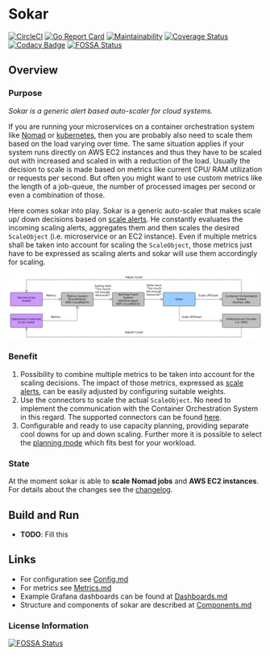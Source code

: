 # Sokar

[![CircleCI](https://circleci.com/gh/ThomasObenaus/sokar.svg?style=svg)](https://circleci.com/gh/ThomasObenaus/sokar) [![Go Report Card](https://goreportcard.com/badge/github.com/ThomasObenaus/sokar)](https://goreportcard.com/report/github.com/ThomasObenaus/sokar) [![Maintainability](https://api.codeclimate.com/v1/badges/56824372d45781170a68/maintainability)](https://codeclimate.com/github/ThomasObenaus/sokar/maintainability) [![Coverage Status](https://coveralls.io/repos/github/ThomasObenaus/sokar/badge.svg?branch=master)](https://coveralls.io/github/ThomasObenaus/sokar?branch=master)
[![Codacy Badge](https://api.codacy.com/project/badge/Grade/386a2399a7c742f4a23cde85f2b6b2a0)](https://app.codacy.com/app/obenaus.thomas/sokar?utm_source=github.com&utm_medium=referral&utm_content=ThomasObenaus/sokar&utm_campaign=Badge_Grade_Dashboard) [![FOSSA Status](https://app.fossa.com/api/projects/custom%2B12599%2Fgit%40github.com%3AThomasObenaus%2Fsokar.git.svg?type=shield)](https://app.fossa.com/projects/custom%2B12599%2Fgit%40github.com%3AThomasObenaus%2Fsokar.git?ref=badge_shield)

## Overview

### Purpose

_Sokar is a generic alert based auto-scaler for cloud systems._

If you are running your microservices on a container orchestration system like [Nomad](https://www.nomadproject.io) or [kubernetes](https://kubernetes.io), then you are probably also need to scale them based on the load varying over time. The same situation applies if your system runs directly on AWS EC2 instances and thus they have to be scaled out with increased and scaled in with a reduction of the load. Usually the decision to scale is made based on metrics like current CPU/ RAM utilization or requests per second. But often you might want to use custom metrics like the length of a job-queue, the number of processed images per second or even a combination of those.

Here comes sokar into play. Sokar is a generic auto-scaler that makes scale up/ down decisions based on [scale alerts](doc/ScaleAlerts.md). He constantly evaluates the incoming scaling alerts, aggregates them and then scales the desired `ScaleObject` (i.e. microservice or an EC2 instance). Even if multiple metrics shall be taken into account for scaling the `ScaleObject`, those metrics just have to be expressed as scaling alerts and sokar will use them accordingly for scaling.

![doc/overview_coarse.png](doc/overview_coarse.png)

### Benefit

1. Possibility to combine multiple metrics to be taken into account for the scaling decisions. The impact of those metrics, expressed as [scale alerts](doc/ScaleAlerts.md), can be easily adjusted by configuring suitable weights.
2. Use the connectors to scale the actual `ScaleObject`. No need to implement the communication with the Container Orchestration System in this regard. The supported connectors can be found [here](doc/Connectors.md).
3. Configurable and ready to use capacity planning, providing separate cool downs for up and down scaling. Further more it is possible to select the [planning mode](doc/PlanningMode.md) which fits best for your workload.

### State

At the moment sokar is able to **scale Nomad jobs** and **AWS EC2 instances**.
For details about the changes see the [changelog](CHANGELOG.md).

## Build and Run

- **TODO**: Fill this

## Links

- For configuration see [Config.md](config/Config.md)
- For metrics see [Metrics.md](Metrics.md)
- Example Grafana dashboards can be found at [Dashboards.md](dashboards/Dashboards.md)
- Structure and components of sokar are described at [Components.md](doc/Components.md)

### License Information

[![FOSSA Status](https://app.fossa.com/api/projects/custom%2B12599%2Fgit%40github.com%3AThomasObenaus%2Fsokar.git.svg?type=large)](https://app.fossa.com/projects/custom%2B12599%2Fgit%40github.com%3AThomasObenaus%2Fsokar.git?ref=badge_large)
